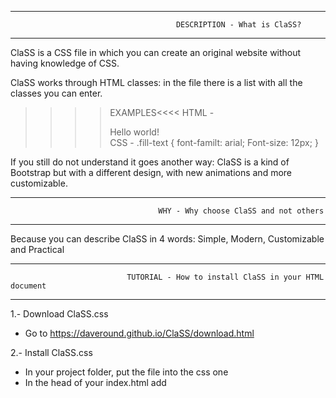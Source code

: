 ------------------------------------------------------------------------------------------------------------------------------
                                         DESCRIPTION - What is ClaSS?                                                   
------------------------------------------------------------------------------------------------------------------------------
ClaSS is a CSS file in which you can create an original website without having knowledge of CSS.

ClaSS works through HTML classes: in the file there is a list with all the classes you can enter.

>>>>EXAMPLES<<<<
HTML - <div class="fill-text">Hello world!</div>
CSS  - .fill-text { font-familt: arial; Font-size: 12px; }

If you still do not understand it goes another way: ClaSS is a kind of Bootstrap but with a different design, with new animations and more customizable.

------------------------------------------------------------------------------------------------------------------------------
                                     WHY - Why choose ClaSS and not others
------------------------------------------------------------------------------------------------------------------------------
Because you can describe ClaSS in 4 words: Simple, Modern, Customizable and Practical

------------------------------------------------------------------------------------------------------------------------------
                              TUTORIAL - How to install ClaSS in your HTML document
------------------------------------------------------------------------------------------------------------------------------
1.- Download ClaSS.css                                                                                                      
- Go to https://daveround.github.io/ClaSS/download.html                                                                      

2.- Install ClaSS.css                                                                                                          
- In your project folder, put the file into the css one                                                                     
- In the head of your index.html add <link rel="stylesheet" type="text/css" href="css/ClaSS.css" />
